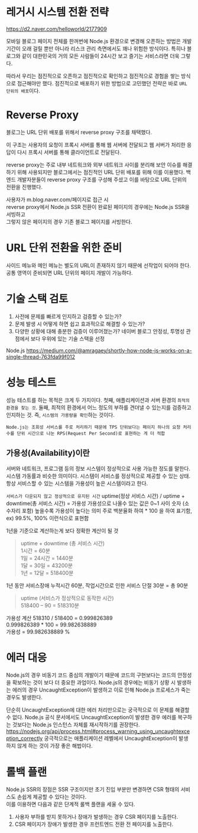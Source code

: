 

# 레거시 시스템 전환 전략
https://d2.naver.com/helloworld/2177909

모바일 블로그 페이지 전체를 한꺼번에 Node.js 환경으로 변경해 오픈하는 방법은 개발 기간이 오래 걸릴 뿐만 아니라 리스크 관리 측면에서도 꽤나 위험한 방식이다. 
특히나 블로그와 같이 대한민국의 거의 모든 사람들이 24시간 보고 즐기는 서비스라면 더욱 그렇다.

따라서 우리는 점진적으로 오픈하고 점진적으로 확인하고 점진적으로 경험을 쌓는 방식으로 접근해야만 했다. 
점진적으로 배포하기 위한 방법으로 고민했던 전략은 바로 `URL 단위의 배포`이다.  

# Reverse Proxy
블로그는 URL 단위 배포를 위해서 reverse proxy 구조를 채택했다.

이 구조는 사용자의 요청이 프록시 서버를 통해 웹 서버에 전달되고 웹 서버가 처리한 응답이 다시 프록시 서버를 통해 클라이언트로 전달된다.

reverse proxy는 주로 내부 네트워크와 외부 네트워크 사이를 분리해 보안 이슈를 해결하기 위해 사용되지만 블로그에서는 점진적인 URL 단위 배포를 위해 이를 이용했다. 
백엔드 개발자분들이 reverse proxy 구조를 구성해 주셨고 이를 바탕으로 URL 단위의 전환을 진행했다.

사용자가 m.blog.naver.com/페이지로 접근 시   
reverse proxy에서 Node.js SSR 전환이 완료된 페이지의 경우에는 Node.js SSR을 서빙하고   
그렇지 않은 페이지의 경우 기존 블로그 페이지를 서빙한다.  

# URL 단위 전환을 위한 준비
사이드 메뉴와 메인 메뉴는 별도의 URL이 존재하지 않기 때문에 선작업이 되어야 한다.  
공통 영역이 준비되면 URL 단위의 페이지 개발이 가능하다.  

# 기술 스택 검토
1. 사전에 문제를 빠르게 인지하고 검증할 수 있는가?
2. 문제 발생 시 어떻게 하면 쉽고 효과적으로 해결할 수 있는가?
3. 다양한 상황에 대해 충분한 검증이 이루어졌는가?
네이버 블로그 안정성, 투명성 관점에서 보다 우위에 있는 기술 스택을 선정

Node.js 
https://medium.com/@amragaey/shortly-how-node-js-works-on-a-single-thread-763fda99f012

# 성능 테스트
성능 테스트를 하는 목적은 크게 두 가지이다.
첫째, 애플리케이션과 서버 환경의 `최적의 환경을 찾는 것`.
둘째, 최적의 환경에서 어느 정도의 부하를 견뎌낼 수 있는지를 검증하고 인지하는 것. 즉, `시스템의 가용량을 확인`하는 것이다.  

`Node.js는 조회성 서비스를 주로 처리하기 때문에 TPS 단위보다는 페이지 하나의 요청 처리 수를 단위 시간으로 나눈 RPS(Request Per Second)로 표현하는 게 더 적합`  

## 가용성(Availability)이란 
서버와 네트워크, 프로그램 등의 정보 시스템이 정상적으로 사용 가능한 정도를 말한다. 시스템 가동률과 비슷한 의미이다.
시스템이 서비스를 정상적으로 제공할 수 있는 상태. 항상 서비스할 수 있는 시스템을 가용성이 높은 시스템이라고 한다.

`서비스가 다운되지 않고 정상적으로 유지된 시간`
uptime(정상 서비스 시간) / uptime + downtime(총 서비스 시간) = 가용성
가용성으로 나올수 있는 값은 0~1 사이 숫자 (소수자리 포함)
높을수록 가용성이 높다는 의미
주로 백분율화 하여 * 100 을 하여 표기함, ex) 99.5%, 100% 이런식으로 표현함

1년을 기준으로 계산하는게 보다 정확한 계산이 될 것
> uptime + downtime (총 서비스 시간)  
1시간 = 60분  
1일 = 24시간 = 1440분  
1달 = 30일 = 43200분  
1년 = 12달 = 518400분  

1년 동안 서비스장애 누적시간 60분, 작업시간으로 인한 서비스 단절 30분 = 총 90분
> uptime (서비스가 정상적으로 동작한 시간)  
518400 – 90 = 518310분  

가용성 계산
518310 / 518400 = 0.999826389  
0.999826389 * 100 = 99.982638889  
가용성 = 99.982638889 % 

# 에러 대응
Node.js의 경우 비동기 코드 중심의 개발이기 때문에 코드의 구현보다는 코드의 안정성을 확보하는 것이 보다 더 중요한 과업이다. 
Node.js의 경우에는 비동기 상황 시 발생하는 에러의 경우 UncaughtException이 발생하고 이로 인해 Node.js 프로세스가 죽는 경우도 발생한다.  

단순히 UncaughtException에 대한 에러 처리만으로는 궁극적으로 이 문제를 해결할 수 없다. 
Node.js 공식 문서에서도 UncaughtException이 발생한 경우 에러를 복구하는 것보다는 Node.js 인스턴스 자체를 재시작하기를 권장한다. 
https://nodejs.org/api/process.html#process_warning_using_uncaughtexception_correctly
궁극적으로는 애플리케이션 레벨에서 UncaughtException이 발생하지 않게 하는 것이 가장 좋은 해법이다.

# 롤백 플랜
Node.js SSR의 장점은 SSR 구조이지만 초기 진입 부분만 변경하면 CSR 형태의 서비스도 손쉽게 제공할 수 있다는 것이다.  
이를 이용하면 다음과 같은 단계적 롤백 플랜을 세울 수 있다.  

1. 사용자 부하를 받지 못하거나 장애가 발생하는 경우 CSR 페이지를 노출한다.  
2. CSR 페이지가 장애가 발생한 경우 프런트엔드 전환 전 페이지를 노출한다.  